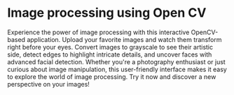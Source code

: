 # Image processing using Open CV
Experience the power of image processing with this interactive OpenCV-based application. Upload your favorite images and watch them transform right before your eyes. Convert images to grayscale to see their artistic side, detect edges to highlight intricate details, and uncover faces with advanced facial detection. Whether you're a photography enthusiast or just curious about image manipulation, this user-friendly interface makes it easy to explore the world of image processing. Try it now and discover a new perspective on your images!
